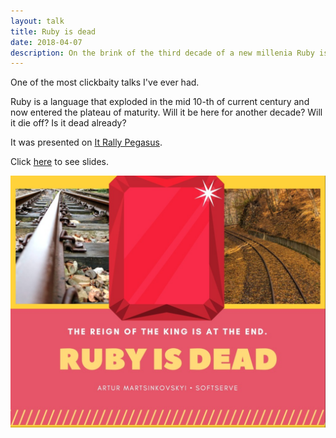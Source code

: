 ```yaml
---
layout: talk
title: Ruby is dead
date: 2018-04-07
description: On the brink of the third decade of a new millenia Ruby is dead. Or not?
---
```


One of the most clickbaity talks I've ever had.

Ruby is a language that exploded in the mid 10-th of current century and now entered the plateau of maturity. Will it be here for another decade? Will it die off? Is it dead already?

It was presented on [It Rally Pegasus](https://www.facebook.com/events/205836950002968/permalink/212498429336820/).

Click [here](https://speakerdeck.com/gentleterror/ruby-is-dead) to see slides.

[![Ruby is dead](/assets/images/ruby_is_dead.png)](https://speakerdeck.com/gentleterror/ruby-is-dead)


